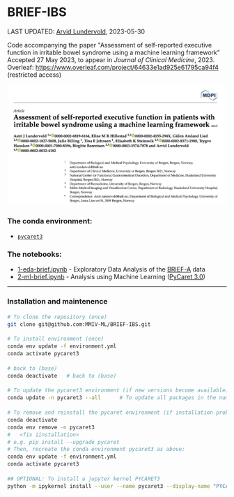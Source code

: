 # BRIEF-IBS

LAST UPDATED: [Arvid Lundervold](https://www.uib.no/en/persons/Arvid.Lundervold), 2023-05-30

Code accompanying the paper "Assessment of self-reported executive function in irritable bowel syndrome using a machine learning framework"<br>
Accepted 27 May 2023, to appear in _Journal of Clinical Medicine_, 2023. <br>
Overleaf: https://www.overleaf.com/project/64633e1ad925e61795ca94f4 (restricted access)


<img src="./assets/jmc_paper_title_authors.png" width="600">


### The conda environment:

- [`pycaret3`](./environment.yml)

### The notebooks:

- [1-eda-brief.ipynb](./1-eda-brief.ipynb) - Exploratory Data Analysis of the [BRIEF-A](https://www.parinc.com/Products/Pkey/25) data
- [2-ml-brief.ipynb](./2-ml-brief.ipynb) - Analysis using Machine Learning ([PyCaret 3.0](https://pycaret.gitbook.io/docs))

----

### Installation and maintenence

```bash
# To clone the repository (once)
git clone git@github.com:MMIV-ML/BRIEF-IBS.git

# To install environment (once)
conda env update -f environment.yml
conda activate pycaret3

# back to (base)
conda deactivate   # back to (base)

# To update the pycaret3 environment (if new versions become available):
conda update -n pycaret3 --all      # To update all packages in the named environment

# To remove and reinstall the pycaret environment (if installation problems):
conda deactivate
conda env remove -n pycaret3
#   <fix iinstallation>
# e.g. pip install --upgrade pycaret
# Then, recreate the conda environment pycaret3 as above:
conda env update -f environment.yml
conda activate pycaret3

## OPTIONAL: To install a jupyter kernel PYCARET3
python -m ipykernel install --user --name pycaret3 --display-name "PYCARET3"
```
